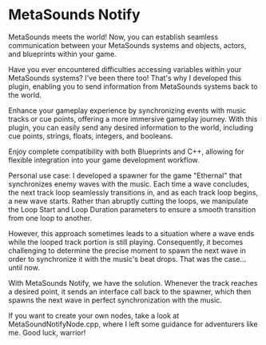 # MetaSounds Notify
MetaSounds meets the world!
Now, you can establish seamless communication between your MetaSounds systems and objects, actors, and blueprints within your game.

Have you ever encountered difficulties accessing variables within your MetaSounds systems? I've been there too! That's why I developed
this plugin, enabling you to send information from MetaSounds systems back to the world.

Enhance your gameplay experience by synchronizing events with music tracks or cue points, offering a more immersive gameplay journey.
With this plugin, you can easily send any desired information to the world, including cue points, strings, floats, integers, and booleans.

Enjoy complete compatibility with both Blueprints and C++, allowing for flexible integration into your game development workflow.

Personal use case:
I developed a spawner for the game "Ethernal" that synchronizes enemy waves with the music. Each time a wave concludes,
the next track loop seamlessly transitions in, and as each track loop begins, a new wave starts. Rather than abruptly
cutting the loops, we manipulate the Loop Start and Loop Duration parameters to ensure a smooth transition from one loop
to another.

However, this approach sometimes leads to a situation where a wave ends while the looped track portion is still playing.
Consequently, it becomes challenging to determine the precise moment to spawn the next wave in order to synchronize it 
with the music's beat drops. That was the case... until now.

With MetaSounds Notify, we have the solution. Whenever the track reaches a desired point, it sends an interface call
back to the spawner, which then spawns the next wave in perfect synchronization with the music.

If you want to create your own nodes, take a look at MetaSoundNotifyNode.cpp, where I left some guidance for adventurers
like me. Good luck, warrior!
